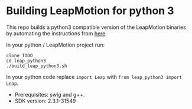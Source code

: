 Building LeapMotion for python 3
================================

This repo builds a python3 compatible version of the LeapMotion binaries by automating the instructions from [here](https://github.com/kitchenbudapest/vr).

In your python / LeapMotion project run:

    clone TODO
    cd leap_python3
    ./build_leap_python3.sh

In your python code replace `import Leap` with `from leap_python3 import Leap`.

- Prerequisites: swig and g++.
- SDK version: 2.3.1-31549
